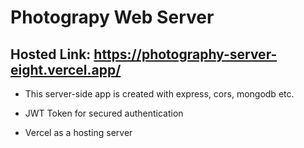 # Photograpy Web Server

## Hosted Link: https://photography-server-eight.vercel.app/

- This server-side app is created with express, cors, mongodb etc.

- JWT Token for secured authentication

- Vercel as a hosting server
